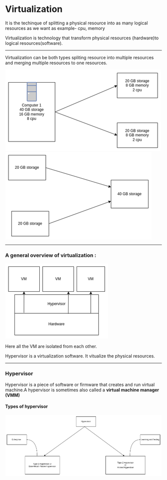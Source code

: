 <h1>Virtualization</h1>

<p>It is the techinque of splitting a physical resource into as many logical resources as we want as example- cpu, memory </p>

<p>Virtualization is technology that transform physical resources (hardware)to logical resources(software).</p>

******************

<p>Virtualization can be both types spliting resource into multiple resources and merging multiple resources to one resources. </p>

![SPliting resource to multiple resources](./images/splitingResources.png) ![SPliting resource to multiple resources](./images/mergingResources.png) 

*****************
<h3>A general overview of virtualization :</h3>

![Virtualization Overview](./images/virtualization.png)

<p>Here all the VM are isolated from each other.</p>

<p>Hypervisor is a virtualization software. It vitualize the physical resources.</p>

*****************

<h3>Hypervisor</h3>

<p>Hypervisor is a piece of software or firmware that creates and run virtual machine.A hypervisor is sometimes also called a <b>virtual machine manager (VMM)</b></p>

<h4>Types of hypervisor</h4>

![Types of Hypervisor](./images/typesOfHypervisor.drawio.png)

